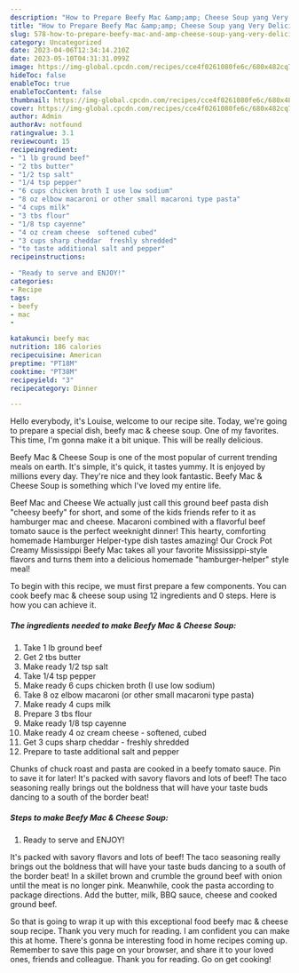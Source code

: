 ```yaml
---
description: "How to Prepare Beefy Mac &amp;amp; Cheese Soup yang Very Delicious"
title: "How to Prepare Beefy Mac &amp;amp; Cheese Soup yang Very Delicious"
slug: 578-how-to-prepare-beefy-mac-and-amp-cheese-soup-yang-very-delicious
category: Uncategorized
date: 2023-04-06T12:34:14.210Z
date: 2023-05-10T04:31:31.099Z
image: https://img-global.cpcdn.com/recipes/cce4f0261080fe6c/680x482cq70/beefy-mac-cheese-soup-recipe-main-photo.jpg
hideToc: false
enableToc: true
enableTocContent: false
thumbnail: https://img-global.cpcdn.com/recipes/cce4f0261080fe6c/680x482cq70/beefy-mac-cheese-soup-recipe-main-photo.jpg
cover: https://img-global.cpcdn.com/recipes/cce4f0261080fe6c/680x482cq70/beefy-mac-cheese-soup-recipe-main-photo.jpg
author: Admin
authorAv: notfound
ratingvalue: 3.1
reviewcount: 15
recipeingredient:
- "1 lb ground beef"
- "2 tbs butter"
- "1/2 tsp salt"
- "1/4 tsp pepper"
- "6 cups chicken broth I use low sodium"
- "8 oz elbow macaroni or other small macaroni type pasta"
- "4 cups milk"
- "3 tbs flour"
- "1/8 tsp cayenne"
- "4 oz cream cheese  softened cubed"
- "3 cups sharp cheddar  freshly shredded"
- "to taste additional salt and pepper"
recipeinstructions:

- "Ready to serve and ENJOY!"
categories:
- Recipe
tags:
- beefy
- mac
- 

katakunci: beefy mac  
nutrition: 186 calories
recipecuisine: American
preptime: "PT18M"
cooktime: "PT38M"
recipeyield: "3"
recipecategory: Dinner

---
```



Hello everybody, it's Louise, welcome to our recipe site. Today, we're going to prepare a special dish, beefy mac &amp; cheese soup. One of my favorites. This time, I'm gonna make it a bit unique. This will be really delicious.

Beefy Mac &amp; Cheese Soup is one of the most popular of current trending meals on earth. It's simple, it's quick, it tastes yummy. It is enjoyed by millions every day. They're nice and they look fantastic. Beefy Mac &amp; Cheese Soup is something which I've loved my entire life.

Beef Mac and Cheese We actually just call this ground beef pasta dish &#34;cheesy beefy&#34; for short, and some of the kids friends refer to it as hamburger mac and cheese. Macaroni combined with a flavorful beef tomato sauce is the perfect weeknight dinner! This hearty, comforting homemade Hamburger Helper-type dish tastes amazing! Our Crock Pot Creamy Mississippi Beefy Mac takes all your favorite Mississippi-style flavors and turns them into a delicious homemade &#34;hamburger-helper&#34; style meal!


To begin with this recipe, we must first prepare a few components. You can cook beefy mac &amp; cheese soup using 12 ingredients and 0 steps. Here is how you can achieve it.

<!--inarticleads1-->

##### The ingredients needed to make Beefy Mac &amp; Cheese Soup:

1. Take 1 lb ground beef
1. Get 2 tbs butter
1. Make ready 1/2 tsp salt
1. Take 1/4 tsp pepper
1. Make ready 6 cups chicken broth (I use low sodium)
1. Take 8 oz elbow macaroni (or other small macaroni type pasta)
1. Make ready 4 cups milk
1. Prepare 3 tbs flour
1. Make ready 1/8 tsp cayenne
1. Make ready 4 oz cream cheese - softened, cubed
1. Get 3 cups sharp cheddar - freshly shredded
1. Prepare to taste additional salt and pepper


Chunks of chuck roast and pasta are cooked in a beefy tomato sauce. Pin to save it for later! It&#39;s packed with savory flavors and lots of beef! The taco seasoning really brings out the boldness that will have your taste buds dancing to a south of the border beat! 

<!--inarticleads2-->

##### Steps to make Beefy Mac &amp; Cheese Soup:


1. Ready to serve and ENJOY!

It&#39;s packed with savory flavors and lots of beef! The taco seasoning really brings out the boldness that will have your taste buds dancing to a south of the border beat! In a skillet brown and crumble the ground beef with onion until the meat is no longer pink. Meanwhile, cook the pasta according to package directions. Add the butter, milk, BBQ sauce, cheese and cooked ground beef. 

So that is going to wrap it up with this exceptional food beefy mac &amp; cheese soup recipe. Thank you very much for reading. I am confident you can make this at home. There's gonna be interesting food in home recipes coming up. Remember to save this page on your browser, and share it to your loved ones, friends and colleague. Thank you for reading. Go on get cooking!
